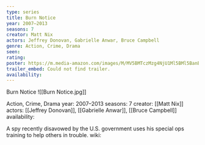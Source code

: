 ```yaml
---
type: series
title: Burn Notice
year: 2007–2013
seasons: 7
creator: Matt Nix
actors: Jeffrey Donovan, Gabrielle Anwar, Bruce Campbell
genre: Action, Crime, Drama
seen:
rating: 
poster: https://m.media-amazon.com/images/M/MV5BMTczMzg4NjU1Ml5BMl5BanBnXkFtZTcwODc4NzY5Nw@@._V1_SX300.jpg
trailer_embed: Could not find trailer.
availability:
---
```

Burn Notice
![[Burn Notice.jpg]]

Action, Crime, Drama
year: 2007–2013
seasons: 7
creator: [[Matt Nix]]
actors: [[Jeffrey Donovan]], [[Gabrielle Anwar]], [[Bruce Campbell]]
availability:

A spy recently disavowed by the U.S. government uses his special ops training to help others in trouble.
wiki: 



